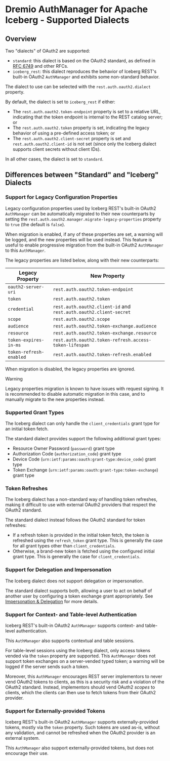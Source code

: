 <!--
Copyright (C) 2025 Dremio Corporation

Licensed under the Apache License, Version 2.0 (the "License");
you may not use this file except in compliance with the License.
You may obtain a copy of the License at

    http://www.apache.org/licenses/LICENSE-2.0

Unless required by applicable law or agreed to in writing, software
distributed under the License is distributed on an "AS IS" BASIS,
WITHOUT WARRANTIES OR CONDITIONS OF ANY KIND, either express or implied.
See the License for the specific language governing permissions and
limitations under the License.
-->
# Dremio AuthManager for Apache Iceberg - Supported Dialects

## Overview

Two "dialects" of OAuth2 are supported:

- `standard`: this dialect is based on the OAuth2 standard, as defined
  in [RFC 6749](https://tools.ietf.org/html/rfc6749) and other RFCs.
- `iceberg_rest`: this dialect reproduces the behavior of Iceberg REST's built-in OAuth2 
  `AuthManager` and exhibits some non-standard behavior.

The dialect to use can be selected with the `rest.auth.oauth2.dialect` property. 

By default, the dialect is set to `iceberg_rest` if either:

* The `rest.auth.oauth2.token-endpoint` property is set to a relative URL, indicating that the
  token endpoint is internal to the REST catalog server; or
* The `rest.auth.oauth2.token` property is set, indicating the legacy behavior of using a
  pre-defined access token; or
* The `rest.auth.oauth2.client-secret` property is set and `rest.auth.oauth2.client-id` is not set 
  (since only the Iceberg dialect supports client secrets without client IDs).

In all other cases, the dialect is set to `standard`.

## Differences between "Standard" and "Iceberg" Dialects

### Support for Legacy Configuration Properties

Legacy configuration properties used by Iceberg REST's built-in OAuth2 `AuthManager` can be
automatically migrated to their new counterparts by setting the
`rest.auth.oauth2.manager.migrate-legacy-properties` property to `true` (the default is `false`).

When migration is enabled, if any of these properties are set, a warning will be logged, and the new
properties will be used instead. This feature is useful to enable progressive migration from the
built-in OAuth2 `AuthManager` to this `AuthManager`.

The legacy properties are listed below, along with their new counterparts:

| Legacy Property         | New Property                                                      |
|-------------------------|-------------------------------------------------------------------|
| `oauth2-server-uri`     | `rest.auth.oauth2.token-endpoint`                                 |
| `token`                 | `rest.auth.oauth2.token`                                          |
| `credential`            | `rest.auth.oauth2.client-id` and `rest.auth.oauth2.client-secret` |
| `scope`                 | `rest.auth.oauth2.scope`                                          |
| `audience`              | `rest.auth.oauth2.token-exchange.audience`                        |
| `resource`              | `rest.auth.oauth2.token-exchange.resource`                        |
| `token-expires-in-ms`   | `rest.auth.oauth2.token-refresh.access-token-lifespan`            |
| `token-refresh-enabled` | `rest.auth.oauth2.token-refresh.enabled`                          |

When migration is disabled, the legacy properties are ignored.

> [!WARNING]
> Legacy properties migration is known to have issues with request signing. It is recommended to
> disable automatic migration in this case, and to manually migrate to the new properties instead.

### Supported Grant Types

The Iceberg dialect can only handle the `client_credentials` grant type for an initial token fetch.

The standard dialect provides support the following additional grant types:

- Resource Owner Password (`password`) grant type
- Authorization Code (`authorization_code`) grant type
- Device Code (`urn:ietf:params:oauth:grant-type:device_code`) grant type
- Token Exchange (`urn:ietf:params:oauth:grant-type:token-exchange`) grant type

### Token Refreshes

The Iceberg dialect has a non-standard way of handling token refreshes, making it difficult to use
with external OAuth2 providers that respect the OAuth2 standard.

The standard dialect instead follows the OAuth2 standard for token refreshes:

* If a refresh token is provided in the initial token fetch, the token is refreshed using the
  `refresh_token` grant type. This is generally the case for all grant types other than
  `client_credentials`.
* Otherwise, a brand-new token is fetched using the configured initial grant type. This is generally
  the case for `client_credentials`.

### Support for Delegation and Impersonation

The Iceberg dialect does not support delegation or impersonation. 

The standard dialect supports both, allowing a user to act on behalf of another user by
configuring a token exchange grant appropriately. See [Impersonation & Delegation](./impersonation.md)
for more details.

### Support for Context- and Table-level Authentication

Iceberg REST's built-in OAuth2 `AuthManager` supports context- and table-level authentication.

This `AuthManager` also supports contextual and table sessions.

For table-level sessions using the Iceberg dialect, only access tokens vended via the `token` 
property are supported. This `AuthManager` does not support token exchanges on a server-vended typed 
token; a warning will be logged if the server sends such a token.

Moreover, this `AuthManager` encourages REST server implementors to never vend OAuth2 tokens to
clients, as this is a security risk and a violation of the OAuth2 standard. Instead, implementors
should vend OAuth2 _scopes_ to clients, which the clients can then use to fetch tokens from their
OAuth2 provider.

### Support for Externally-provided Tokens

Iceberg REST's built-in OAuth2 `AuthManager` supports externally-provided tokens, mostly via the
`token` property. Such tokens are used as-is, without any validation, and cannot be refreshed when
the OAuth2 provider is an external system.

This `AuthManager` also support externally-provided tokens, but does not encourage their use.
